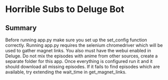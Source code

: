 # Horrible Subs to Deluge Bot
## Summary
Before running app.py make sure you set up the set_config function correctly.
Running app.py requires the selenium chromedriver which will be used to gather magnet links. 
You also must have the webui enabled in Deluge.
Do not mix the episodes with anime from other sources, create a separate folder for this app.
Once everything is configured run it and it should download all missing episodes.
If it fails to find episodes which are available, try extending the wait_time in get_magnet_links.